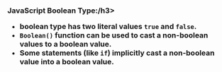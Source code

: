 <h3>JavaScript Boolean Type:/h3>

- boolean type has two literal values `true` and `false`.
- `Boolean()` function can be used to cast a non-boolean values to a boolean value.
- Some statements (like `if`) implicitly cast a non-boolean value into a boolean value.
